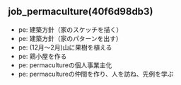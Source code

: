 job_permaculture(40f6d98db3)
---

- pe: 建築方針（家のスケッチを描く）
- pe: 建築方針（家のパターンを出す）
- pe: (12月〜2月)山に果樹を植える
- pe: 鶏小屋を作る
- pe: permacultureの個人事業主化
- pe: permacultureの仲間を作り、人を訪ね、先例を学ぶ
